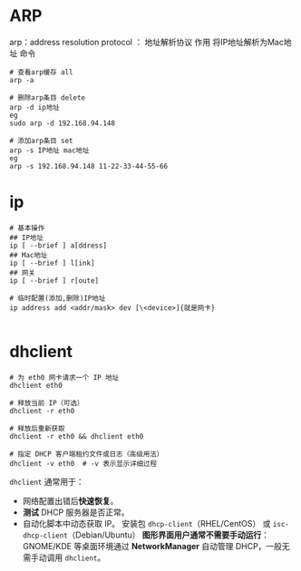 # ARP
arp：address resolution protocol ： 地址解析协议
作用
将IP地址解析为Mac地址
命令
```shell
# 查看arp缓存 all
arp -a

# 删除arp条目 delete
arp -d ip地址
eg
sudo arp -d 192.168.94.148

# 添加arp条目 set
arp -s IP地址 mac地址
eg
arp -s 192.168.94.148 11-22-33-44-55-66

```
# ip
```shell
# 基本操作
## IP地址
ip [ --brief ] a[ddress]
## Mac地址
ip [ --brief ] l[ink]
## 网关
ip [ --brief ] r[oute]

# 临时配置(添加,删除)IP地址
ip address add <addr/mask> dev [\<device>]{就是网卡}
 
```

# dhclient
```shell
# 为 eth0 网卡请求一个 IP 地址
dhclient eth0

# 释放当前 IP（可选）
dhclient -r eth0

# 释放后重新获取
dhclient -r eth0 && dhclient eth0

# 指定 DHCP 客户端租约文件或日志（高级用法）
dhclient -v eth0  # -v 表示显示详细过程
```
`dhclient` 通常用于：
- 网络配置出错后**快速恢复**。
- **测试** DHCP 服务器是否正常。
- 自动化脚本中动态获取 IP。
安装包
`dhcp-client`（RHEL/CentOS） 或 `isc-dhcp-client`（Debian/Ubuntu）
**图形界面用户通常不需要手动运行**： GNOME/KDE 等桌面环境通过 **NetworkManager** 自动管理 DHCP，一般无需手动调用 `dhclient`。